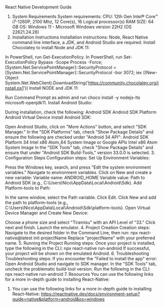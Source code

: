 React Native Development Guide
1. System Requirements
System requirements:
CPU: 12th Gen Intel® Core™ i7-1260P, 2100 Mhz, 12 Core(s), 16 Logical processor(s)
RAM SIZE: 64 GB
OS: Windows 11 - Microsoft Windows version 22H2 (OS 22621.24.28)
2. Installation Instructions
Installation instructions:
Node, React Native command line interface, a JDK, and Android Studio are required.
Install Chocolatey to install Node and JDK 11:

In PowerShell, run Get-ExecutionPolicy.
In PowerShell, run Set-ExecutionPolicy Bypass -Scope Process -Force; [System.Net.ServicePointManager]::SecurityProtocol = [System.Net.ServicePointManager]::SecurityProtocol -bor 3072; iex ((New-Object System.Net.WebClient).DownloadString('https://community.chocolatey.org/install.ps1'))
Install NODE and JDK 11:

Run Command Prompt as admin and run choco install -y nodejs-lts microsoft-openjdk11.
Install Android Studio:

During installation, check the following:
Android SDK
Android SDK Platform
Android Virtual Device
Install Android SDK:

Open Android Studio, click on "More Actions" button, and select "SDK Manager."
In the "SDK Platforms" tab, check "Show Package Details" and ensure the following are checked under "Android 34 API":
Android SDK Platform 34
Intel x86 Atom_64 System Image or Google APIs Intel x86 Atom System Image
In the "SDK Tools" tab, check "Show Package Details" and ensure that under "Android SDK Build-Tools," version 33.0.0 is selected.
3. Configuration Steps
Configuration steps:
Set Up Environment Variables:

Press the Windows key, search, and press "Edit the system environment variables."
Navigate to environment variables.
Click on New and create a new variable:
Variable name: ANDROID_HOME
Variable value: Path to Android SDK (e.g., C:\Users\Nico\AppData\Local\Android\Sdk).
Add Platform-tools to Path:

In the same window, select the Path variable.
Click Edit.
Click New and add the path to platform-tools (e.g., C:\Users\Nico\AppData\Local\Android\Sdk\platform-tools).
Open Virtual Device Manager and Create New Device:

Choose a phone size and select "Tiramisu" with an API Level of "33."
Click next and finish.
Launch the emulator.
4. Project Creation
Creation steps:
Navigate to the desired folder in the Command Line, then run:
npx react-native@latest init projectName
Replace "projectName" with your preferred name.
5. Running the Project
Running steps:
Once your project is installed, type the following in the CLI:
npx react-native run-android
If successful, your project will be shown on the emulated Android.
6. Troubleshooting
Troubleshooting steps:
If you encounter the "Failed to install the app" error:
Open Android Studio and navigate to SDK manager.
In the "SDK Tools" tab, uncheck the problematic build-tool version.
Run the following in the CLI: npx react-native run-android
7. Resources
You can use the following links for a more in-depth guide to installing React-Native:
1.	You can use the following links for a more in-depth guide to installing React-Native:
https://reactnative.dev/docs/environment-setup?guide=native&platform=android&os=windows
